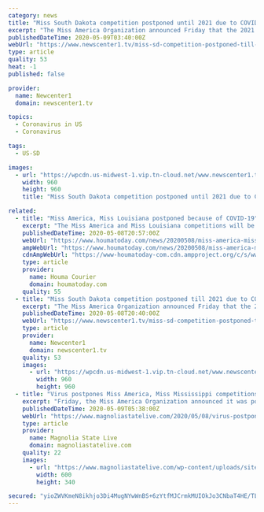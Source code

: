 ```yaml
---
category: news
title: "Miss South Dakota competition postponed until 2021 due to COVID-19 pandemic"
excerpt: "The Miss America Organization announced Friday that the 2021 Miss South Dakota competition, that was originally scheduled for December, is postponed until 2021 due to the COVID-19 pandemic. Because of the announcement the South Dakota Scholarship Foundation board voted to postpone the Miss South Dakota and Miss South Dakota’s Outstanding Teen competitions to the Spring"
publishedDateTime: 2020-05-09T03:40:00Z
webUrl: "https://www.newscenter1.tv/miss-sd-competition-postponed-till-2021-due-to-covid-19-pandemic1/"
type: article
quality: 53
heat: -1
published: false

provider:
  name: Newcenter1
  domain: newscenter1.tv

topics:
  - Coronavirus in US
  - Coronavirus

tags:
  - US-SD

images:
  - url: "https://wpcdn.us-midwest-1.vip.tn-cloud.net/www.newscenter1.tv/content/uploads/2020/05/Miss-SD.jpg"
    width: 960
    height: 960
    title: "Miss South Dakota competition postponed until 2021 due to COVID-19 pandemic"

related:
  - title: "Miss America, Miss Louisiana postponed because of COVID-19"
    excerpt: "The Miss America and Miss Louisiana competitions will be postponed until 2021 because of the impact of COVID-19. The national organization announced in an news release on Friday that it will reschedule it's Miss America 2021 Competitions to next year. The board of directors voted unanimously to move the event from December, citing the enormous ..."
    publishedDateTime: 2020-05-08T20:57:00Z
    webUrl: "https://www.houmatoday.com/news/20200508/miss-america-miss-louisiana-postponed-because-of-covid-19"
    ampWebUrl: "https://www.houmatoday.com/news/20200508/miss-america-miss-louisiana-postponed-because-of-covid-19?template=ampart"
    cdnAmpWebUrl: "https://www-houmatoday-com.cdn.ampproject.org/c/s/www.houmatoday.com/news/20200508/miss-america-miss-louisiana-postponed-because-of-covid-19?template=ampart"
    type: article
    provider:
      name: Houma Courier
      domain: houmatoday.com
    quality: 55
  - title: "Miss South Dakota competition postponed till 2021 due to COVID-19 pandemic"
    excerpt: "The Miss America Organization announced Friday that the 2021 Miss South Dakota competition, that was originally scheduled for December, is postponed until 2021 due to the COVID-19 pandemic. Because of the announcement the South Dakota Scholarship Foundation board voted to also postpone the Miss South Dakota and Miss South Dakota’s Outstanding Teen competition to the"
    publishedDateTime: 2020-05-08T20:40:00Z
    webUrl: "https://www.newscenter1.tv/miss-sd-competition-postponed-till-2021-due-to-covid-19-pandemic1/"
    type: article
    provider:
      name: Newcenter1
      domain: newscenter1.tv
    quality: 53
    images:
      - url: "https://wpcdn.us-midwest-1.vip.tn-cloud.net/www.newscenter1.tv/content/uploads/2020/05/Miss-SD.jpg"
        width: 960
        height: 960
  - title: "Virus postpones Miss America, Miss Mississippi competitions, current Miss Mississippi to reign another year"
    excerpt: "Friday, the Miss America Organization announced it was postponing its annual competition to late in 2021. This will mark the first time since the competition returned in 1935 that it will be postponed."
    publishedDateTime: 2020-05-09T05:38:00Z
    webUrl: "https://www.magnoliastatelive.com/2020/05/08/virus-postpones-miss-america-miss-mississippi-competitions-current-miss-mississippi-to-reign-another-year/"
    type: article
    provider:
      name: Magnolia State Live
      domain: magnoliastatelive.com
    quality: 22
    images:
      - url: "https://www.magnoliastatelive.com/wp-content/uploads/sites/52/2020/05/web062519-MissMissFinal-CW10.jpg"
        width: 600
        height: 340

secured: "yioZWVKmeN8ikhjo3Di4MugNYwWnBS+6zYtfMJCrmkMUIOkJo3CNbaT4HE/TL97cSbgV3uo5GAC2rxSdale9ZEHIQKMhFOSWpIzAjx3FA1+RBWJphjd7vXHxPejBVxnafyII6VF3xXEfJ6yUdOU+TDwGOVbsRNuPr07kt8OXSQHwUa5cSJASYHvZDuSYR80aYK4zEjOMNIIz71veAttl4/BMlQL7Fmqv33oi9i3yhMAoy8EI7uH1W86TBB4C1O1uYCEdPdrDue18IFxPEbAV5tnhu5GhByz7+Nbk3B/yxbw/yNBCUkAqu5eqF+nAAc5kePpgKBIKXJLTx8Q1w7mF8KeGJa+S3vvxzpILPuV/HRWvpokAIgyHwv7FD5tGr3pnDSOubBarP3SugZTYmQRv+jWTezKPquVBqxoqUArA7iKvYEHbVILN1D71qfXApNSQZJbMpn6TxaUKliHfxZcyRNeXTaWz6dl7qj5PXUkFk3g=;GvXwEu5wBp98lkCy3+ZeHw=="
---
```


